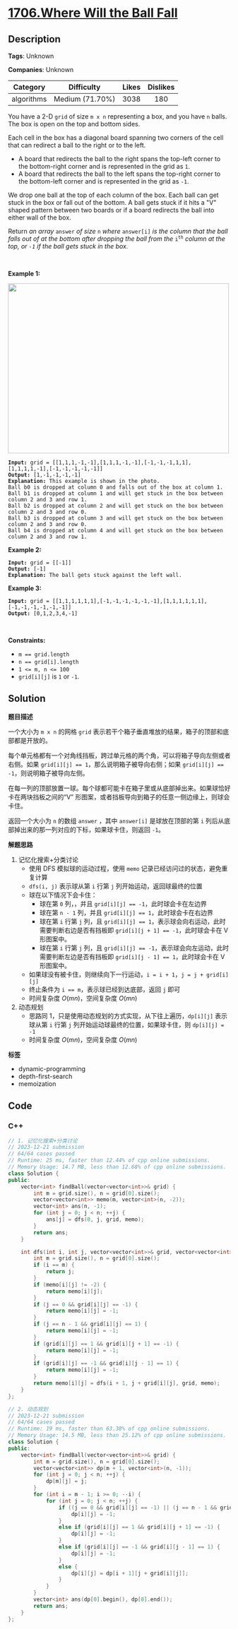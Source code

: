 # [1706.Where Will the Ball Fall](https://leetcode.com/problems/where-will-the-ball-fall/description/)

## Description

**Tags**: Unknown

**Companies**: Unknown

|  Category  |   Difficulty    | Likes | Dislikes |
| :--------: | :-------------: | :---: | :------: |
| algorithms | Medium (71.70%) | 3038  |   180    |

<p>You have a 2-D <code>grid</code> of size <code>m x n</code> representing a box, and you have <code>n</code> balls. The box is open on the top and bottom sides.</p>
<p>Each cell in the box has a diagonal board spanning two corners of the cell that can redirect a ball to the right or to the left.</p>
<ul>
  <li>A board that redirects the ball to the right spans the top-left corner to the bottom-right corner and is represented in the grid as <code>1</code>.</li>
  <li>A board that redirects the ball to the left spans the top-right corner to the bottom-left corner and is represented in the grid as <code>-1</code>.</li>
</ul>
<p>We drop one ball at the top of each column of the box. Each ball can get stuck in the box or fall out of the bottom. A ball gets stuck if it hits a &quot;V&quot; shaped pattern between two boards or if a board redirects the ball into either wall of the box.</p>
<p>Return <em>an array </em><code>answer</code><em> of size </em><code>n</code><em> where </em><code>answer[i]</code><em> is the column that the ball falls out of at the bottom after dropping the ball from the </em><code>i<sup>th</sup></code><em> column at the top, or <code>-1</code><em> if the ball gets stuck in the box</em>.</em></p>
<p>&nbsp;</p>
<p><strong class="example">Example 1:</strong></p>
<p><strong><img alt="" src="https://assets.leetcode.com/uploads/2019/09/26/ball.jpg" style="width: 500px; height: 385px;" /></strong></p>
<pre><code><strong>Input:</strong> grid = [[1,1,1,-1,-1],[1,1,1,-1,-1],[-1,-1,-1,1,1],[1,1,1,1,-1],[-1,-1,-1,-1,-1]]
<strong>Output:</strong> [1,-1,-1,-1,-1]
<strong>Explanation:</strong> This example is shown in the photo.
Ball b0 is dropped at column 0 and falls out of the box at column 1.
Ball b1 is dropped at column 1 and will get stuck in the box between column 2 and 3 and row 1.
Ball b2 is dropped at column 2 and will get stuck on the box between column 2 and 3 and row 0.
Ball b3 is dropped at column 3 and will get stuck on the box between column 2 and 3 and row 0.
Ball b4 is dropped at column 4 and will get stuck on the box between column 2 and 3 and row 1.</code></pre>
<p><strong class="example">Example 2:</strong></p>
<pre><code><strong>Input:</strong> grid = [[-1]]
<strong>Output:</strong> [-1]
<strong>Explanation:</strong> The ball gets stuck against the left wall.</code></pre>
<p><strong class="example">Example 3:</strong></p>
<pre><code><strong>Input:</strong> grid = [[1,1,1,1,1,1],[-1,-1,-1,-1,-1,-1],[1,1,1,1,1,1],[-1,-1,-1,-1,-1,-1]]
<strong>Output:</strong> [0,1,2,3,4,-1]</code></pre>
<p>&nbsp;</p>
<p><strong>Constraints:</strong></p>
<ul>
  <li><code>m == grid.length</code></li>
  <li><code>n == grid[i].length</code></li>
  <li><code>1 &lt;= m, n &lt;= 100</code></li>
  <li><code>grid[i][j]</code> is <code>1</code> or <code>-1</code>.</li>
</ul>

## Solution

**题目描述**

一个大小为 `m x n` 的网格 `grid` 表示若干个箱子垂直堆放的结果，箱子的顶部和底部都是开放的。

每个单元格都有一个对角线挡板，跨过单元格的两个角，可以将箱子导向左侧或者右侧。如果 `grid[i][j] == 1`，那么说明箱子被导向右侧；如果 `grid[i][j] == -1`，则说明箱子被导向左侧。

在每一列的顶部放置一球。每个球都可能卡在箱子里或从底部掉出来。如果球恰好卡在两块挡板之间的“V” 形图案，或者挡板导向到箱子的任意一侧边缘上，则球会卡住。

返回一个大小为 `n` 的数组 `answer` ，其中 `answer[i]` 是球放在顶部的第 `i` 列后从底部掉出来的那一列对应的下标，如果球卡住，则返回 `-1`。

**解题思路**

1. 记忆化搜索+分类讨论
   - 使用 DFS 模拟球的运动过程，使用 `memo` 记录已经访问过的状态，避免重复计算
   - `dfs(i, j)` 表示球从第 `i` 行第 `j` 列开始运动，返回球最终的位置
   - 球在以下情况下会卡住：
     - 球在第 `0` 列，，并且 `grid[i][j] == -1`，此时球会卡在左边界
     - 球在第 `n - 1` 列，并且 `grid[i][j] == 1`，此时球会卡在右边界
     - 球在第 `i` 行第 `j` 列，且 `grid[i][j] == 1`，表示球会向右运动，此时需要判断右边是否有挡板即 `grid[i][j + 1] == -1`，此时球会卡在 V 形图案中。
     - 球在第 `i` 行第 `j` 列，且 `grid[i][j] == -1`，表示球会向左运动，此时需要判断左边是否有挡板即 `grid[i][j - 1] == 1`，此时球会卡在 V 形图案中。
   - 如果球没有被卡住，则继续向下一行运动，`i = i + 1`，`j = j + grid[i][j]`
   - 终止条件为 `i == m`，表示球已经到达底部，返回 `j` 即可
   - 时间复杂度 $O(mn)$，空间复杂度 $O(mn)$
2. 动态规划
   - 思路同 1，只是使用动态规划的方式实现，从下往上遍历，`dp[i][j]` 表示球从第 `i` 行第 `j` 列开始运动球最终的位置，如果球卡住，则 `dp[i][j] = -1`
   - 时间复杂度 $O(mn)$，空间复杂度 $O(mn)$

**标签**

- dynamic-programming
- depth-first-search
- memoization

<!-- code start -->
## Code

### C++

```cpp
// 1. 记忆化搜索+分类讨论
// 2023-12-21 submission
// 64/64 cases passed
// Runtime: 25 ms, faster than 12.44% of cpp online submissions.
// Memory Usage: 14.7 MB, less than 12.68% of cpp online submissions.
class Solution {
public:
    vector<int> findBall(vector<vector<int>>& grid) {
        int m = grid.size(), n = grid[0].size();
        vector<vector<int>> memo(m, vector<int>(n, -2));
        vector<int> ans(n, -1);
        for (int j = 0; j < n; ++j) {
            ans[j] = dfs(0, j, grid, memo);
        }
        return ans;
    }

    int dfs(int i, int j, vector<vector<int>>& grid, vector<vector<int>>& memo) {
        int m = grid.size(), n = grid[0].size();
        if (i == m) {
            return j;
        }
        if (memo[i][j] != -2) {
            return memo[i][j];
        }
        if (j == 0 && grid[i][j] == -1) {
            return memo[i][j] = -1;
        }
        if (j == n - 1 && grid[i][j] == 1) {
            return memo[i][j] = -1;
        }
        if (grid[i][j] == 1 && grid[i][j + 1] == -1) {
            return memo[i][j] = -1;
        }
        if (grid[i][j] == -1 && grid[i][j - 1] == 1) {
            return memo[i][j] = -1;
        }
        return memo[i][j] = dfs(i + 1, j + grid[i][j], grid, memo);
    }
};
```

```cpp
// 2. 动态规划
// 2023-12-21 submission
// 64/64 cases passed
// Runtime: 19 ms, faster than 63.38% of cpp online submissions.
// Memory Usage: 14.5 MB, less than 25.12% of cpp online submissions.
class Solution {
public:
    vector<int> findBall(vector<vector<int>>& grid) {
        int m = grid.size(), n = grid[0].size();
        vector<vector<int>> dp(m + 1, vector<int>(n, -1));
        for (int j = 0; j < n; ++j) {
            dp[m][j] = j;
        }
        for (int i = m - 1; i >= 0; --i) {
            for (int j = 0; j < n; ++j) {
                if ((j == 0 && grid[i][j] == -1) || (j == n - 1 && grid[i][j] == 1)) {
                    dp[i][j] = -1;
                }
                else if (grid[i][j] == 1 && grid[i][j + 1] == -1) {
                    dp[i][j] = -1;
                }
                else if (grid[i][j] == -1 && grid[i][j - 1] == 1) {
                    dp[i][j] = -1;
                }
                else {
                    dp[i][j] = dp[i + 1][j + grid[i][j]];
                }
            }
        }
        vector<int> ans(dp[0].begin(), dp[0].end());
        return ans;
    }
};
```

<!-- code end -->
